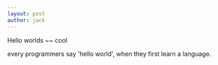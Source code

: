 ```yaml
---
layout: post
author: jack
---
```

Hello worlds ~~ cool

every programmers say 'hello world', when they first learn a language.